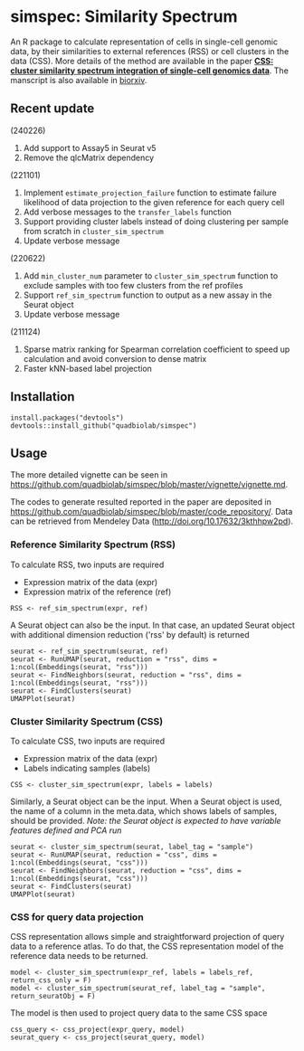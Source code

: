 # simspec: Similarity Spectrum
An R package to calculate representation of cells in single-cell genomic data, by their similarities to external references (RSS) or cell clusters in the data (CSS). More details of the method are available in the paper **[CSS: cluster similarity spectrum integration of single-cell genomics data](https://genomebiology.biomedcentral.com/articles/10.1186/s13059-020-02147-4)**. The manscript is also available in [biorxiv](https://doi.org/10.1101/2020.02.27.968560).

Recent update
------
(240226)
1. Add support to Assay5 in Seurat v5
2. Remove the qlcMatrix dependency

(221101)
1. Implement `estimate_projection_failure` function to estimate failure likelihood of data projection to the given reference for each query cell
2. Add verbose messages to the `transfer_labels` function
3. Support providing cluster labels instead of doing clustering per sample from scratch in `cluster_sim_spectrum`
4. Update verbose message

(220622)
1. Add `min_cluster_num` parameter to `cluster_sim_spectrum` function to exclude samples with too few clusters from the ref profiles
2. Support `ref_sim_spectrum` function to output as a new assay in the Seurat object
3. Update verbose message

(211124)
1. Sparse matrix ranking for Spearman correlation coefficient to speed up calculation and avoid conversion to dense matrix
2. Faster kNN-based label projection

Installation
------
```
install.packages("devtools")
devtools::install_github("quadbiolab/simspec")
```

Usage
------
The more detailed vignette can be seen in https://github.com/quadbiolab/simspec/blob/master/vignette/vignette.md.

The codes to generate resulted reported in the paper are deposited in https://github.com/quadbiolab/simspec/blob/master/code_repository/. Data can be retrieved from Mendeley Data (http://doi.org/10.17632/3kthhpw2pd).

### Reference Similarity Spectrum (RSS)
To calculate RSS, two inputs are required
* Expression matrix of the data (expr)
* Expression matrix of the reference (ref)
```
RSS <- ref_sim_spectrum(expr, ref)
```
A Seurat object can also be the input. In that case, an updated Seurat object with additional dimension reduction ('rss' by default) is returned
```
seurat <- ref_sim_spectrum(seurat, ref)
seurat <- RunUMAP(seurat, reduction = "rss", dims = 1:ncol(Embeddings(seurat, "rss")))
seurat <- FindNeighbors(seurat, reduction = "rss", dims = 1:ncol(Embeddings(seurat, "rss")))
seurat <- FindClusters(seurat)
UMAPPlot(seurat)
```

### Cluster Similarity Spectrum (CSS)
To calculate CSS, two inputs are required
* Expression matrix of the data (expr)
* Labels indicating samples (labels)
```
CSS <- cluster_sim_spectrum(expr, labels = labels)
```
Similarly, a Seurat object can be the input. When a Seurat object is used, the name of a column in the meta.data, which shows labels of samples, should be provided.
*Note: the Seurat object is expected to have variable features defined and PCA run*
```
seurat <- cluster_sim_spectrum(seurat, label_tag = "sample")
seurat <- RunUMAP(seurat, reduction = "css", dims = 1:ncol(Embeddings(seurat, "css")))
seurat <- FindNeighbors(seurat, reduction = "css", dims = 1:ncol(Embeddings(seurat, "css")))
seurat <- FindClusters(seurat)
UMAPPlot(seurat)
```
### CSS for query data projection
CSS representation allows simple and straightforward projection of query data to a reference atlas. To do that, the CSS representation model of the reference data needs to be returned.
```
model <- cluster_sim_spectrum(expr_ref, labels = labels_ref, return_css_only = F)
model <- cluster_sim_spectrum(seurat_ref, label_tag = "sample", return_seuratObj = F)
```
The model is then used to project query data to the same CSS space
```
css_query <- css_project(expr_query, model)
seurat_query <- css_project(seurat_query, model)
```

